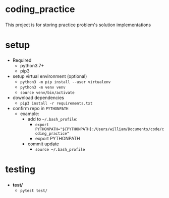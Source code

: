 coding_practice
=====
##### 
This project is for storing practice problem's solution implementations


setup
=====
##### 

* Required
    * python3.7+
    * pip3
* setup virtual environment (optional)
	* `python3 -m pip install --user virtualenv`
	* `python3 -m venv venv`
	* `source venv/bin/activate`
* download dependencies
	* `pip3 install -r requirements.txt`  
* confirm repo in `PYTHONPATH`
	* example:
		* add to `~/.bash_profile`:
			* `export PYTHONPATH="${PYTHONPATH}:/Users/william/Documents/code/coding_practice"`
			* export PYTHONPATH
		* commit update
			* `source ~/.bash_profile`



testing
=====
##### 
* **test/**
   * `pytest test/`